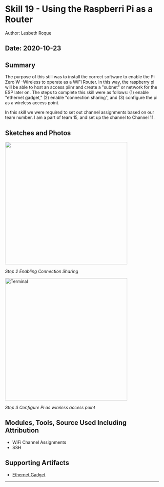 #  Skill 19 - Using the Raspberri Pi as a Router

Author: Lesbeth Roque

Date: 2020-10-23
-----

## Summary

The purpose of this still was to install the correct software to enable the Pi Zero W –Wireless to operate as a WiFi Router. In this way, the raspberry pi will be able to host an access piinr and create a "subnet" or network for the ESP later on. The steps to complete this skill were as follows: (1) enable "ethernet gadget," (2) enable "connection sharing", and (3) configure the pi as a wireless access point.

In this skill we were required to set out channel assignments based on our team number. I am a part of team 15, and set up the channel to Channel 11.

## Sketches and Photos
<p align="left">
<img src="https://github.com/BU-EC444/Roque-Lesbeth/blob/master/skills/cluster-3/19/images/19_Step2.jpg" width="400">
</p>
<p>
    <em>Step 2 Enabling Connection Sharing</em>
</p>

<p align="left">
<img src="https://github.com/BU-EC444/Roque-Lesbeth/blob/master/skills/cluster-3/19/images/19_Terminal_Output.jpg" alt="Terminal" width="400">
</p>
<p>
    <em>Step 3 Configure Pi as wireless access point</em>
</p>


## Modules, Tools, Source Used Including Attribution
- WiFi Channel Assignments
- SSH

## Supporting Artifacts
- [Ethernet Gadget](https://learn.adafruit.com/turning-your-raspberry-pi-zero-into-a-usb-gadget/ethernet-gadget)


-----

